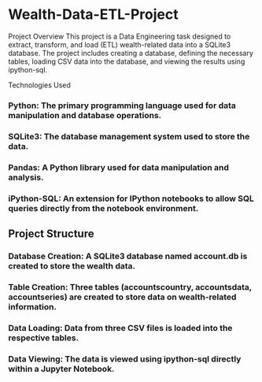 # Wealth-Data-ETL-Project
Project Overview
This project is a Data Engineering task designed to extract, transform, and load (ETL) wealth-related data into a SQLite3 database. The project includes creating a database, defining the necessary tables, loading CSV data into the database, and viewing the results using ipython-sql.

Technologies Used
### Python: The primary programming language used for data manipulation and database operations.
### SQLite3: The database management system used to store the data.
### Pandas: A Python library used for data manipulation and analysis.
### iPython-SQL: An extension for IPython notebooks to allow SQL queries directly from the notebook environment.

## Project Structure
### Database Creation: A SQLite3 database named account.db is created to store the wealth data.
### Table Creation: Three tables (accountscountry, accountsdata, accountseries) are created to store data on wealth-related information.
### Data Loading: Data from three CSV files is loaded into the respective tables.
### Data Viewing: The data is viewed using ipython-sql directly within a Jupyter Notebook.
